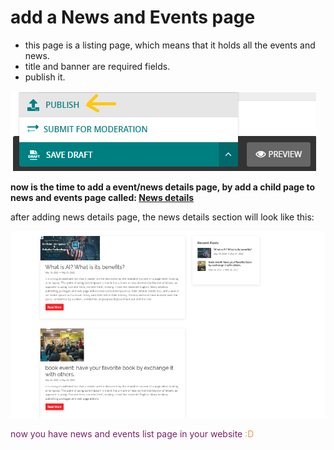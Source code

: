 # add a News and Events page
- this page is a listing page, which means that it holds all the events and news.
- title and banner are required fields.
- publish it.

![publish news and events listing page](../../images/microsites/publish.png)

**now is the time to add a event/news details page, by add a child page to news and events page called: [News details](./news_details_page.md)**

after adding news details page, the news details section will look like this:

![event and news listing page example](../../images/adding_pages/news_detail_section_example.PNG)

<p style='color:#7D1E6A;'>now you have news and events list page in your website <span style='color:#EC994B'>:D</span> </p>